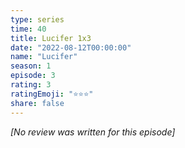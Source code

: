```yaml
---
type: series
time: 40
title: Lucifer 1x3
date: "2022-08-12T00:00:00"
name: "Lucifer"
season: 1
episode: 3
rating: 3
ratingEmoji: "⭐️⭐️⭐️"
share: false
---
```


_[No review was written for this episode]_
